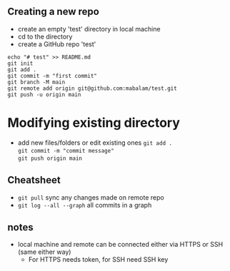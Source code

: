 ## Creating a new repo
- create an empty 'test' directory in local machine
- cd to the directory
- create a GitHub repo 'test'

`echo "# test" >> README.md`  
`git init`  
`git add .`  
`git commit -m "first commit"`  
`git branch -M main`  
`git remote add origin git@github.com:mabalam/test.git`  
`git push -u origin main`  

# Modifying existing directory

- add new files/folders or edit existing ones
`git add .`  
`git commit -m "commit message"`  
`git push origin main`

    
## Cheatsheet
- `git pull` sync any changes made on remote repo
- `git log --all --graph` all commits in a graph
    


## notes
- local machine and remote can be connected either via HTTPS or SSH (same either way)
	- For HTTPS needs token, for SSH need SSH key

